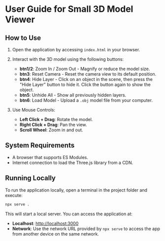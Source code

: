 # User Guide for Small 3D Model Viewer

## How to Use

1. Open the application by accessing `index.html` in your browser.

2. Interact with the 3D model using the following buttons:

   - **btn1/2**: Zoom In / Zoom Out - Magnify or reduce the model size.
   - **btn3**: Reset Camera - Reset the camera view to its default position.
   - **btn4**: Hide Layer - Click on an object in the scene, then press the "Hide Layer" button to hide it. Click the button again to show the object.
   - **btn5**: Unhide All - Show all previously hidden layers.
   - **btn6**: Load Model - Upload a `.obj` model file from your computer.

3. Use Mouse Controls:

   - **Left Click + Drag**: Rotate the model.
   - **Right Click + Drag**: Pan the view.
   - **Scroll Wheel**: Zoom in and out.

## System Requirements

- A browser that supports ES Modules.
- Internet connection to load the Three.js library from a CDN.

## Running Locally

To run the application locally, open a terminal in the project folder and execute:

```sh
npx serve .
```

This will start a local server. You can access the application at:

- **Localhost**: [http://localhost:3000](http://localhost:3000)
- **Network**: Use the network URL provided by `npx serve` to access the app from another device on the same network.
